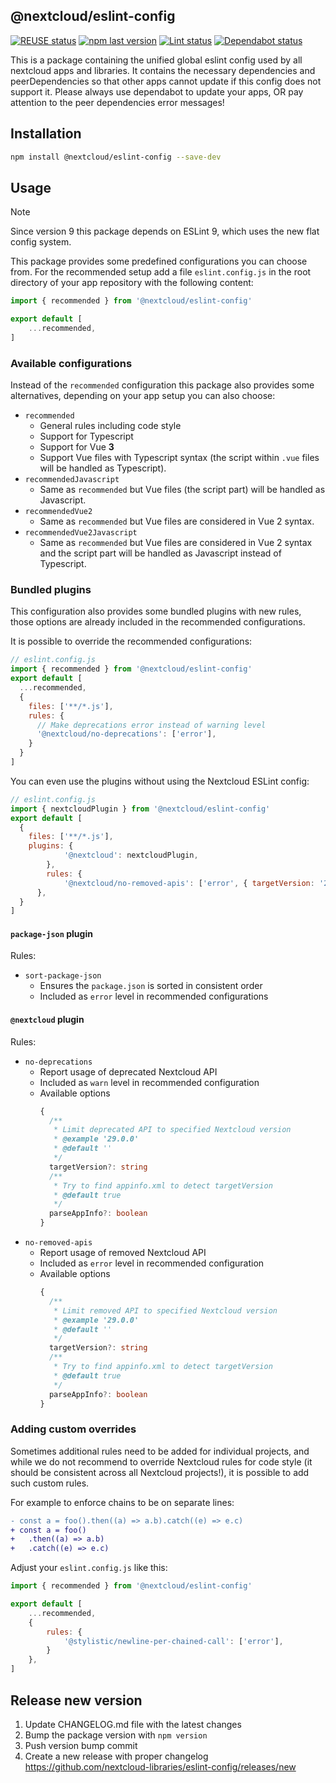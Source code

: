 <!--
  - SPDX-FileCopyrightText: 2019 Nextcloud GmbH and Nextcloud contributors
  - SPDX-License-Identifier: AGPL-3.0-or-later
-->	
## @nextcloud/eslint-config

[![REUSE status](https://api.reuse.software/badge/github.com/nextcloud-libraries/eslint-config)](https://api.reuse.software/info/github.com/nextcloud-libraries/eslint-config)
[![npm last version](https://img.shields.io/npm/v/@nextcloud/eslint-config.svg?style=flat-square)](https://www.npmjs.com/package/@nextcloud/eslint-config)
[![Lint status](https://img.shields.io/github/actions/workflow/status/nextcloud-libraries/eslint-config/lint-eslint.yml?label=lint&style=flat-square)](https://github.com/nextcloud-libraries/eslint-config/actions/workflows/lint.yml)
[![Dependabot status](https://img.shields.io/badge/Dependabot-enabled-brightgreen.svg?longCache=true&style=flat-square&logo=dependabot)](https://dependabot.com)


This is a package containing the unified global eslint config used by all nextcloud apps and libraries.
It contains the necessary dependencies and peerDependencies so that other apps cannot update if this config does not support it.
Please always use dependabot to update your apps, OR pay attention to the peer dependencies error messages!

## Installation

```bash
npm install @nextcloud/eslint-config --save-dev
```

## Usage

> [!NOTE]
> Since version 9 this package depends on ESLint 9, which uses the new flat config system.

This package provides some predefined configurations you can choose from.
For the recommended setup add a file `eslint.config.js` in the root directory of your app repository with the following content:

```js
import { recommended } from '@nextcloud/eslint-config'

export default [
	...recommended,
]
```

### Available configurations

Instead of the `recommended` configuration this package also provides some alternatives, depending on your app setup you can also choose:

* `recommended`
  * General rules including code style
  * Support for Typescript
  * Support for Vue **3**
  * Support Vue files with Typescript syntax (the script within `.vue` files will be handled as Typescript).
* `recommendedJavascript`
  * Same as `recommended` but Vue files (the script part) will be handled as Javascript.
* `recommendedVue2`
  * Same as `recommended` but Vue files are considered in Vue 2 syntax.
* `recommendedVue2Javascript`
  * Same as `recommended` but Vue files are considered in Vue 2 syntax and the script part will be handled as Javascript instead of Typescript.

### Bundled plugins

This configuration also provides some bundled plugins with new rules, those options are already included in the recommended configurations.

It is possible to override the recommended configurations:
```js
// eslint.config.js
import { recommended } from '@nextcloud/eslint-config'
export default [
  ...recommended,
  {
    files: ['**/*.js'],
    rules: {
      // Make deprecations error instead of warning level
      '@nextcloud/no-deprecations': ['error'],
    }
  }
]
```

You can even use the plugins without using the Nextcloud ESLint config:
```js
// eslint.config.js
import { nextcloudPlugin } from '@nextcloud/eslint-config'
export default [
  {
    files: ['**/*.js'],
    plugins: {
			'@nextcloud': nextcloudPlugin,
		},
		rules: {
			'@nextcloud/no-removed-apis': ['error', { targetVersion: '29.0.0' }],
	  },
  }
]
```

#### `package-json` plugin
Rules:
- `sort-package-json`
  - Ensures the `package.json` is sorted in consistent order
  - Included as `error` level in recommended configurations

#### `@nextcloud` plugin
Rules:
- `no-deprecations`
  - Report usage of deprecated Nextcloud API
  - Included as `warn` level in recommended configuration
  - Available options
    ```ts
    {
      /**
       * Limit deprecated API to specified Nextcloud version
       * @example '29.0.0'
       * @default ''
       */
      targetVersion?: string
      /**
       * Try to find appinfo.xml to detect targetVersion
       * @default true
       */
      parseAppInfo?: boolean
    }
    ```
- `no-removed-apis`
  - Report usage of removed Nextcloud API
  - Included as `error` level in recommended configuration
  - Available options
    ```ts
    {
      /**
       * Limit removed API to specified Nextcloud version
       * @example '29.0.0'
       * @default ''
       */
      targetVersion?: string
      /**
       * Try to find appinfo.xml to detect targetVersion
       * @default true
       */
      parseAppInfo?: boolean
    }
    ```

### Adding custom overrides

Sometimes additional rules need to be added for individual projects,
and while we do not recommend to override Nextcloud rules for code style (it should be consistent across all Nextcloud projects!),
it is possible to add such custom rules.

For example to enforce chains to be on separate lines:

```diff
- const a = foo().then((a) => a.b).catch((e) => e.c)
+ const a = foo()
+ 	.then((a) => a.b)
+ 	.catch((e) => e.c)
```

Adjust your `eslint.config.js` like this:

```js
import { recommended } from '@nextcloud/eslint-config'

export default [
	...recommended,
	{
		rules: {
			'@stylistic/newline-per-chained-call': ['error'],
		}
	},
]
```

## Release new version

 1. Update CHANGELOG.md file with the latest changes
 2. Bump the package version with `npm version`
 3. Push version bump commit
 4. Create a new release with proper changelog https://github.com/nextcloud-libraries/eslint-config/releases/new
